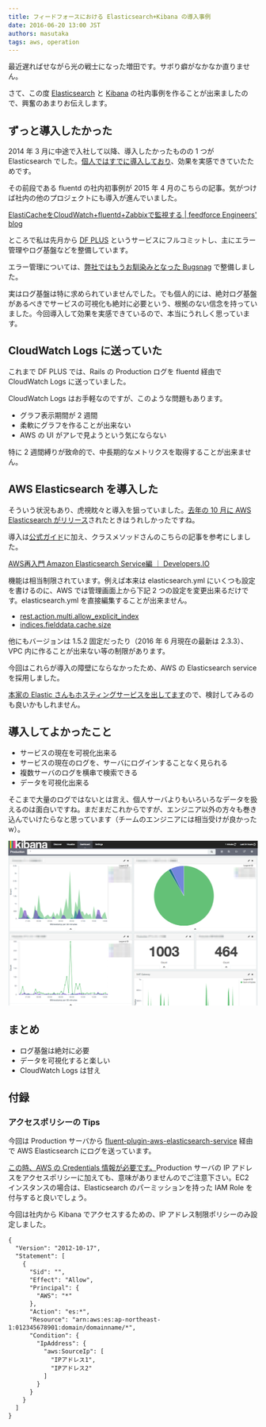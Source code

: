 ```yaml
---
title: フィードフォースにおける Elasticsearch+Kibana の導入事例
date: 2016-06-20 13:00 JST
authors: masutaka
tags: aws, operation
---
```

最近遅ればせながら光の戦士になった増田です。サボり癖がなかなか直りません。

さて、この度 [Elasticsearch](https://www.elastic.co/jp/products/elasticsearch) と [Kibana](https://www.elastic.co/jp/products/kibana) の社内事例を作ることが出来ましたので、興奮のあまりお伝えします。

<!--more-->

## ずっと導入したかった

2014 年 3 月に中途で入社して以降、導入したかったものの 1 つが Elasticsearch でした。[個人ではすでに導入しており](https://masutaka.net/chalow/2014-12-14-1.html)、効果を実感できていたためです。

その前段である fluentd の社内初事例が 2015 年 4 月のこちらの記事。気がつけば社内の他のプロジェクトにも導入が進んでいました。

[ElastiCacheをCloudWatch+fluentd+Zabbixで監視する | feedforce Engineers' blog](http://tech.feedforce.jp/elasticache.html)

ところで私は先月から [DF PLUS](https://dfplus.feedforce.jp/) というサービスにフルコミットし、主にエラー管理やログ基盤などを整備しています。

エラー管理については、[弊社ではもうお馴染みとなった Bugsnag](http://tech.feedforce.jp/rails-fluent-bugsnag.html) で整備しました。

実はログ基盤は特に求められていませんでした。でも個人的には、絶対ログ基盤があるべきでサービスの可視化も絶対に必要という、根拠のない信念を持っていました。今回導入して効果を実感できているので、本当にうれしく思っています。

## CloudWatch Logs に送っていた

これまで DF PLUS では、Rails の Production ログを fluentd 経由で CloudWatch Logs に送っていました。

CloudWatch Logs はお手軽なのですが、このような問題もあります。

* グラフ表示期間が 2 週間
* 柔軟にグラフを作ることが出来ない
* AWS の UI がアレで見ようという気にならない

特に 2 週間縛りが致命的で、中長期的なメトリクスを取得することが出来ません。

## AWS Elasticsearch を導入した

そういう状況もあり、虎視眈々と導入を狙っていました。[去年の 10 月に AWS Elasticsearch がリリース](http://aws.typepad.com/aws_japan/2015/10/amazon-elasticsearch-service.html)されたときはうれしかったですね。

導入は[公式ガイド](https://aws.amazon.com/jp/elasticsearch-service/)に加え、クラスメソッドさんのこちらの記事を参考にしました。

[AWS再入門 Amazon Elasticsearch Service編 ｜ Developers.IO](http://dev.classmethod.jp/cloud/aws/cm-advent-calendar-2015-getting-started-again-amazon-es/)

機能は相当制限されています。例えば本来は elasticsearch.yml にいくつも設定を書けるのに、AWS では管理画面上から下記 2 つの設定を変更出来るだけです。elasticsearch.yml を直接編集することが出来ません。

* [rest.action.multi.allow\_explicit\_index](https://www.elastic.co/guide/en/elasticsearch/reference/1.5/url-access-control.html)
* [indices.fielddata.cache.size](https://www.elastic.co/guide/en/elasticsearch/reference/1.5/index-modules-fielddata.html)

他にもバージョンは 1.5.2 固定だったり（2016 年 6 月現在の最新は 2.3.3）、VPC 内に作ることが出来ない等の制限があります。

今回はこれらが導入の障壁にならなかったため、AWS の Elasticsearch service を採用しました。

[本家の Elastic さんもホスティングサービスを出してます](https://www.elastic.co/cloud)ので、検討してみるのも良いかもしれません。

## 導入してよかったこと

* サービスの現在を可視化出来る
* サービスの現在のログを、サーバにログインすることなく見られる
* 複数サーバのログを横串で検索できる
* データを可視化出来る

そこまで大量のログではないとは言え、個人サーバよりもいろいろなデータを扱えるのは面白いですね。まだまだこれからですが、エンジニア以外の方々も巻き込んでいけたらなと思っています（チームのエンジニアには相当受けが良かったw）。

![Kibana](/images/2016/06/kibana.png)

## まとめ

* ログ基盤は絶対に必要
* データを可視化すると楽しい
* CloudWatch Logs は甘え

## 付録

### アクセスポリシーの Tips

今回は Production サーバから [fluent-plugin-aws-elasticsearch-service](https://github.com/atomita/fluent-plugin-aws-elasticsearch-service) 経由で AWS Elasticsearch にログを送っています。

[この時、AWS の Credentials 情報が必要です。](https://github.com/atomita/fluent-plugin-aws-elasticsearch-service/blob/v0.1.4/lib/fluent/plugin/out_aws-elasticsearch-service.rb#L38)Production サーバの IP アドレスをアクセスポリシーに加えても、意味がありませんのでご注意下さい。EC2 インスタンスの場合は、Elasticsearch のパーミッションを持った IAM Role を付与すると良いでしょう。

今回は社内から Kibana でアクセスするための、IP アドレス制限ポリシーのみ設定しました。

```
{
  "Version": "2012-10-17",
  "Statement": [
    {
      "Sid": "",
      "Effect": "Allow",
      "Principal": {
        "AWS": "*"
      },
      "Action": "es:*",
      "Resource": "arn:aws:es:ap-northeast-1:012345678901:domain/domainname/*",
      "Condition": {
        "IpAddress": {
          "aws:SourceIp": [
            "IPアドレス1",
            "IPアドレス2"
          ]
        }
      }
    }
  ]
}
```
